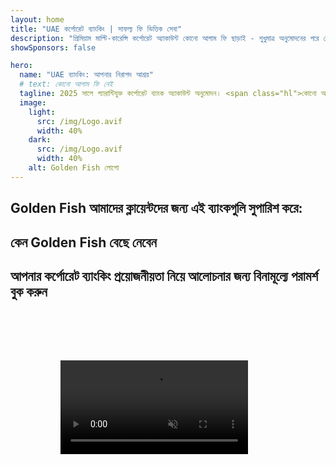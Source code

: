 ```yaml
---
layout: home
title: "UAE কর্পোরেট ব্যাংকিং | সাফল্য ফি ভিত্তিক সেবা"
description: "প্রিমিয়াম মাল্টি-কারেন্সি কর্পোরেট অ্যাকাউন্ট কোনো আগাম ফি ছাড়াই - শুধুমাত্র অনুমোদনের পরে পেমেন্ট করুন। 96% সাফল্যের হার সহ সম্পূর্ণ আবেদন ব্যবস্থাপনা। গ্যারান্টিযুক্ত অ্যাকাউন্ট খোলা।"
showSponsors: false

hero:
  name: "UAE ব্যাংকিং: আপনার নিরাপদ আশ্রয়"
  # text: কোনো আগাম ফি নেই
  tagline: 2025 সালে গ্যারান্টিযুক্ত কর্পোরেট ব্যাংক অ্যাকাউন্ট অনুমোদন। <span class="hl">কোনো আগাম ফি নেই</span> - শুধুমাত্র অনুমোদনের পরে পেমেন্ট করুন। 96% সাফল্যের হার।
  image:
    light:
      src: /img/Logo.avif
      width: 40%
    dark:
      src: /img/Logo.avif
      width: 40%
    alt: Golden Fish লোগো
---
```


<FeatureCards :features="[
  {
    title: 'গ্যারান্টিযুক্ত অ্যাকাউন্ট অনুমোদন',
    bullet: '✓',
    items: [
      'প্রথম অ্যাকাউন্ট অনুমোদনের জন্য দুই মাসের গ্যারান্টি',
      'দ্বিতীয় অ্যাকাউন্টের জন্য তিন মাসের গ্যারান্টি',
      'মানসম্পন্ন ব্যবসায়িক পরিকল্পনা প্রস্তুতি',
      'বিস্তৃত সতর্কতা সহায়তা',
      'ব্যাংকের সাথে সরাসরি যোগাযোগের কৌশল',
      'সম্পূর্ণ ব্যাংকিং প্যাকেজ সেটআপ'
    ],
    linkText: 'Read More',
    link: '../../corporate-banking-services/guaranteed-account-approvals',
    icon: {
      light: '/video/iStock-2186765808.mp4',
      dark: '/video/iStock-2166377244.mp4',
      alt: 'ব্যাংকিং প্রয়োজনীয়তা',
    }
  },
]" />

<FeatureCards :features="[
  {
    title: 'উচ্চ-ঝুঁকিপূর্ণ ব্যবসার জন্য UAE ব্যাংক অ্যাকাউন্ট',
    items: [
      'বর্ধিত সতর্কতা মূল্যায়নে (EDD) বিশেষজ্ঞ নির্দেশনা',
      'লেনদেন পর্যবেক্ষণ এবং ঝুঁকি ব্যবস্থাপনা',
      'কমপ্লায়েন্স নীতি ও পদ্ধতি সেটআপ',
      'ব্যাংক সম্পর্ক ব্যবস্থাপনা',
      'নিয়মিত কমপ্লায়েন্স আপডেট ও অডিট',
      'অ্যাকাউন্ট নিরাপত্তার জন্য জরুরি পরিকল্পনা'
    ],
    linkText: 'Read More',
    link: '../../corporate-banking-services/UAE-Bank-Accounts-for-High-Risk-Business',
    icon: {
      light: '/img/iStock-1333000394.avif',
      dark: '/img/iStock-584576538.avif',
      alt: 'ব্যাংকিং সেবা',
    }
  },
  {
    title: 'কমপ্লায়েন্ট থাকুন: আপনার UAE ব্যবসা সুরক্ষিত করুন',
    items: [
      'সম্ভাব্য ঝুঁকি চিহ্নিত করতে নিয়মিত কমপ্লায়েন্স অডিট',
      'সরকারি অনুমোদনের জন্য সম্পূর্ণ PRO সেবা',
      'লাইসেন্স নবায়ন ব্যবস্থাপনা ও সতর্কতা',
      'ব্যাংকিং পরামর্শ ও অ্যাকাউন্ট রক্ষণাবেক্ষণ',
      'VAT ও ESR কমপ্লায়েন্স সহায়তা',
      'কর্মচারী ভিসা ও শ্রম আইন কমপ্লায়েন্স',
      'নিয়ন্ত্রক আপডেট সম্পর্কে প্রশিক্ষণ কর্মশালা'
    ],
    linkText: 'Read More',
    link: '../../company-registration/Protect-Your-Business',
    icon: {
      light: '/img/iStock-1382278859.jpg',
      dark: '/img/iStock-1867623684.jpg',
      alt: 'ব্যাংকিং সেবা',
    }
  },
  {
    title: 'UAE কর্পোরেট ব্যাংকিং সুবিধা',
    items: [
      'মুডিস **Aa2** রেটিং সহ শক্তিশালী ব্যাংকিং সিস্টেম',
      '**1980 সাল থেকে স্থির USD বিনিময় হার**',
      'মূলধন স্থানান্তরে কোনো বিধিনিষেধ নেই',
      'US$184 বিলিয়নের বেশি বৈদেশিক মুদ্রার রিজার্ভ',
      'রাজনৈতিক ও অর্থনৈতিক স্থিতিশীলতা',
      'সরকার-সমর্থিত ব্যাংকিং সিস্টেম',
      'বিশ্বমানের ডিজিটাল ব্যাংকিং'
    ],
    linkText: 'Read More',
    link: '../../company-registration/banking',
    icon: {
      light: '/img/iStock-1032707788.jpg',
      dark: '/img/iStock-1152367067.avif',
      alt: 'ব্যাংকিং প্রক্রিয়া',
    }
  }
]" />

## Golden Fish আমাদের ক্লায়েন্টদের জন্য এই ব্যাংকগুলি সুপারিশ করে:

<!--@include: /../../include/recommended-banks.md-->

## কেন Golden Fish বেছে নেবেন

<BenefitsList :features="[
  {
    icon: '🏢',
    title: 'স্থানীয় UAE বিশেষজ্ঞতা',
    text: 'দুবাইয়ের নিবেদিত বিশেষজ্ঞরা প্রক্রিয়ার প্রতিটি ধাপে দক্ষ পথনির্দেশনা প্রদান করে।'
  },
  {
    icon: '📊',
    title: 'প্রমাণিত সাফল্যের হার',
    text: 'আমাদের প্রিমিয়াম প্রক্রিয়াকরণের মাধ্যমে শতাধিক ভিসা, ব্যাংক অ্যাকাউন্ট এবং কোম্পানি রেজিস্ট্রেশন ইস্যু করা হয়েছে, যার অনুমোদনের হার ৯০% এর বেশি।'
  },
  {
    icon: '💸',
    title: '**সাফল্য-ভিত্তিক ফি**',
    text: '[শুধুমাত্র অনুমোদনের পরে অর্থ প্রদান করুন](/uae-business/benefits/success-based-fees)। কোনো গোপন খরচ ছাড়াই সম্পূর্ণ স্বচ্ছতা।'
  },
]" />

## আপনার কর্পোরেট ব্যাংকিং প্রয়োজনীয়তা নিয়ে আলোচনার জন্য বিনামূল্যে পরামর্শ বুক করুন

<video  autoplay muted playsinline style="padding: 80px" >
  <source src="/video/iStock-2185918790.mp4" type="video/mp4">
</video>

<ContactFormModal 
  formName="Banking [offer]" 
  buttonText="বিনামূল্যে পরামর্শ পান" 
  categoryLabel="প্রয়োজনীয় সহায়তার স্তর: *" 
  categoryPlaceholderText="আপনার সহায়তার স্তর বেছে নিন"
  messageLabel="আপনার পরামর্শের জন্য আমাদের প্রস্তুত করতে সাহায্য করুন (সুপারিশকৃত)"
  messagePlaceholderText="আপনার ব্যবসার ধরন, পরিচালনার এলাকা, প্রত্যাশিত লেনদেনের পরিমাণ এবং যেকোনো নির্দিষ্ট ব্যাংকিং প্রয়োজনীয়তা (মাল্টি-কারেন্সি, ট্রেড ফাইন্যান্স ইত্যাদি) সম্পর্কে আমাদের জানান"
  :services="[
  'বেসিক — শুধুমাত্র অত্যাবশ্যকীয় ডকুমেন্টেশন এবং অ্যাকাউন্ট খোলার পরামর্শ',
  'স্ট্যান্ডার্ড — সম্পূর্ণ ডকুমেন্টেশন এবং সকল ব্যাংকিং পর্যায়ে গাইডেন্স',
  'ব্যাপক — আপনার সীমিত সম্পৃক্ততার সাথে সম্পূর্ণ-সেবা ব্যাংকিং সেটআপ',
  'কাস্টম — উচ্চ-ভলিউম লেনদেন বা মাল্টি-জুরিসডিকশনাল স্ট্রাকচার নিয়ে আলোচনার প্রয়োজন',
  ]"
/>